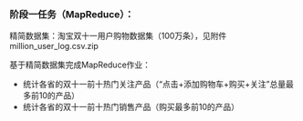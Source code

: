### 阶段一任务（MapReduce）：

精简数据集：淘宝双十一用户购物数据集（100万条），见附件 million_user_log.csv.zip

基于精简数据集完成MapReduce作业：
* 统计各省的双十一前十热门关注产品（“点击+添加购物车+购买+关注”总量最多前10的产品）
* 统计各省的双十一前十热门销售产品（购买最多前10的产品）
